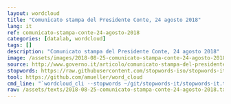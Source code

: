 ```yaml
---
layout: wordcloud
title: "Comunicato stampa del Presidente Conte, 24 agosto 2018"
lang: it
ref: comunicato-stampa-conte-24-agosto-2018
categories: [datalab, wordcloud]
tags: []
description: "Comunicato stampa del Presidente Conte, 24 agosto 2018"
image: /assets/images/2018-08-25-comunicato-stampa-conte-24-agosto-2018.jpg
source: http://www.governo.it/articolo/comunicato-stampa-del-presidente-conte/9872
stopwords: https://raw.githubusercontent.com/stopwords-iso/stopwords-it/master/stopwords-it.txt
tool: https://github.com/amueller/word_cloud
cmd_line: "`wordcloud_cli --stopwords ~/git/stopwords-it/stopwords-it.txt --imagefile 2018-08-25-comunicato-stampa-conte-24-agosto-2018.jpg --background black --width 1080 --height 1350 < 2018-08-25-comunicato-stampa-conte-24-agosto-2018.txt`"
raw: /assets/texts/2018-08-25-comunicato-stampa-conte-24-agosto-2018.txt
---
```

